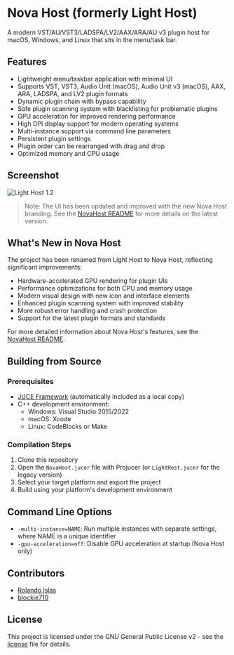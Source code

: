 # Nova Host (formerly Light Host)

A modern VST/AU/VST3/LADSPA/LV2/AAX/ARA/AU v3 plugin host for macOS, Windows, and Linux that sits in the menu/task bar.

## Features

- Lightweight menu/taskbar application with minimal UI
- Supports VST, VST3, Audio Unit (macOS), Audio Unit v3 (macOS), AAX, ARA, LADSPA, and LV2 plugin formats
- Dynamic plugin chain with bypass capability
- Safe plugin scanning system with blacklisting for problematic plugins
- GPU acceleration for improved rendering performance
- High DPI display support for modern operating systems
- Multi-instance support via command line parameters
- Persistent plugin settings
- Plugin order can be rearranged with drag and drop
- Optimized memory and CPU usage

## Screenshot

![Light Host 1.2](http://i.imgur.com/UF9SWfC.jpg)

> Note: The UI has been updated and improved with the new Nova Host branding. See the [NovaHost README](NovaHost/README.md) for more details on the latest version.

## What's New in Nova Host

The project has been renamed from Light Host to Nova Host, reflecting significant improvements:

- Hardware-accelerated GPU rendering for plugin UIs
- Performance optimizations for both CPU and memory usage
- Modern visual design with new icon and interface elements
- Enhanced plugin scanning system with improved stability
- More robust error handling and crash protection
- Support for the latest plugin formats and standards

For more detailed information about Nova Host's features, see the [NovaHost README](NovaHost/README.md).

## Building from Source

### Prerequisites

- [JUCE Framework](https://juce.com/) (automatically included as a local copy)
- C++ development environment:
  - Windows: Visual Studio 2015/2022
  - macOS: Xcode
  - Linux: CodeBlocks or Make

### Compilation Steps

1. Clone this repository
2. Open the `NovaHost.jucer` file with Projucer (or `LightHost.jucer` for the legacy version)
3. Select your target platform and export the project
4. Build using your platform's development environment

## Command Line Options

- `-multi-instance=NAME`: Run multiple instances with separate settings, where NAME is a unique identifier
- `-gpu-acceleration=off`: Disable GPU acceleration at startup (Nova Host only)

## Contributors

- [Rolando Islas](https://github.com/rolandoislas)
- [blockie710](https://github.com/blockie710)

## License

This project is licensed under the GNU General Public License v2 - see the [license](license) file for details.